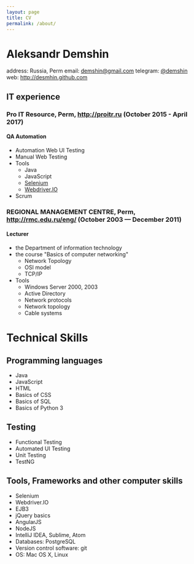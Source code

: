 ```yaml
---
layout: page
title: CV
permalink: /about/
---
```


Aleksandr Demshin
=================

address: Russia, Perm
email: [demshin@gmail.com](mailto:demshin@gmail.com)
telegram: [@demshin](https://t.me/demshin)
web: <http://desmhin.github.com>

## IT experience  

### Pro IT Resource, Perm, <http://proitr.ru> (October 2015 - April 2017)
#### QA Automation

- Automation Web UI Testing
- Manual Web Testing
- Tools
  - Java
  - JavaScript
  - [Selenium](http://seleniumhq.org)
  - [Webdriver.IO](http://webdriver.io)
- Scrum

### REGIONAL MANAGEMENT CENTRE, Perm, <http://rmc.edu.ru/eng/> (October 2003 — December 2011)
#### Lecturer

- the Department of information technology
- the course "Basics of computer networking"
  - Network Topology
  - OSI model
  - TCP/IP
- Tools
  - Windows Server 2000, 2003
  - Active Directory
  - Network protocols
  - Network topology
  - Cable systems

# Technical Skills

## Programming languages
- Java
- JavaScript
- HTML
- Basics of CSS
- Basics of SQL
- Basics of Python 3

## Testing
- Functional Testing
- Automated UI Testing
- Unit Testing
- TestNG

## Tools, Frameworks and other computer skills
- Selenium
- Webdriver.IO
- EJB3
- jQuery basics
- AngularJS
- NodeJS
- IntelliJ IDEA, Sublime, Atom
- Databases: PostgreSQL
- Version control software: git
- OS: Mac OS X, Linux
